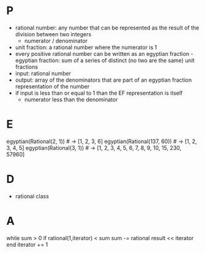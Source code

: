 # P
- rational number: any number that can be represented as the result of the division between two integers
  - numerator / denominator
- unit fraction: a rational number where the numerator is 1
- every positive rational number can be written as an egyptian fraction
  -egyptian fraction: sum of a series of distinct (no two are the same) unit fractions
- input: rational number
- output: array of the denominators that are part of an egyptian fraction representation of the number
- if input is less than or equal to 1 than the EF representation is itself
  - numerator less than the denominator

# E
egyptian(Rational(2, 1))    # -> [1, 2, 3, 6]
egyptian(Rational(137, 60)) # -> [1, 2, 3, 4, 5]
egyptian(Rational(3, 1))    # -> [1, 2, 3, 4, 5, 6, 7, 8, 9, 10, 15, 230, 57960]

# D
- rational class

# A
 while sum > 0 
  if rational(1,iterator) < sum
    sum -= rational
    result << iterator
  end
  iterator += 1
